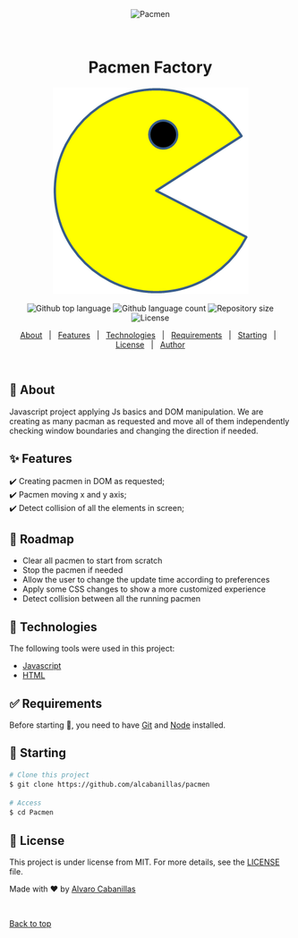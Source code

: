 <div align="center" id="top"> 
  <img src="./.github/app.gif" alt="Pacmen" />

&#xa0;

  <!-- <a href="https://pacmen.netlify.app">Demo</a> -->
</div>

<h1 align="center">Pacmen Factory</h1>
<div align="center">
  <img alt ="Pacman" src="images/PacMan1.png">
</div>

<p align="center">
  <img alt="Github top language" src="https://img.shields.io/github/languages/top/alcabanillas/Pacmen?color=56BEB8">

  <img alt="Github language count" src="https://img.shields.io/github/languages/count/alcabanillas/Pacmen?color=56BEB8">

  <img alt="Repository size" src="https://img.shields.io/github/repo-size/alcabanillas/Pacmen?color=56BEB8">

  <img alt="License" src="https://img.shields.io/github/license/alcabanillas/Pacmen?color=56BEB8">

  <!-- <img alt="Github issues" src="https://img.shields.io/github/issues/alcabanillas/Pacmen?color=56BEB8" /> -->

  <!-- <img alt="Github forks" src="https://img.shields.io/github/forks/alcabanillas/Pacmen?color=56BEB8" /> -->

  <!-- <img alt="Github stars" src="https://img.shields.io/github/stars/alcabanillas/Pacmen?color=56BEB8" /> -->
</p>

<!-- Status -->

<!-- <h4 align="center">
	🚧  Pacmen 🚀 Under construction...  🚧
</h4>

<hr> -->

<p align="center">
  <a href="#dart-about">About</a> &#xa0; | &#xa0; 
  <a href="#sparkles-features">Features</a> &#xa0; | &#xa0;
  <a href="#rocket-technologies">Technologies</a> &#xa0; | &#xa0;
  <a href="#white_check_mark-requirements">Requirements</a> &#xa0; | &#xa0;
  <a href="#checkered_flag-starting">Starting</a> &#xa0; | &#xa0;
  <a href="#memo-license">License</a> &#xa0; | &#xa0;
  <a href="https://github.com/alcabanillas" target="_blank">Author</a>
</p>

<br>

## :dart: About


Javascript project applying Js basics and DOM manipulation. We are creating as many pacman as requested and move all of them independently checking window boundaries and changing the direction if needed.

## :sparkles: Features

:heavy_check_mark: Creating pacmen in DOM as requested;\
:heavy_check_mark: Pacmen moving x and y axis;\
:heavy_check_mark: Detect collision of all the elements in screen;

## :construction_worker: Roadmap

<ul>
<li>Clear all pacmen to start from scratch
<li>Stop the pacmen if needed
<li>Allow the user to change the update time according to preferences
<li>Apply some CSS changes to show a more customized experience
<li>Detect collision between all the running pacmen
</ul>

## :rocket: Technologies

The following tools were used in this project:

- [Javascript](https://javascript.com/)
- [HTML](https://html.com/)

## :white_check_mark: Requirements

Before starting :checkered_flag:, you need to have [Git](https://git-scm.com) and [Node](https://nodejs.org/en/) installed.

## :checkered_flag: Starting

```bash
# Clone this project
$ git clone https://github.com/alcabanillas/pacmen

# Access
$ cd Pacmen
```

## :memo: License

This project is under license from MIT. For more details, see the [LICENSE](LICENSE.md) file.

Made with :heart: by <a href="https://github.com/alcabanillas" target="_blank">Alvaro Cabanillas</a>

&#xa0;

<a href="#top">Back to top</a>

